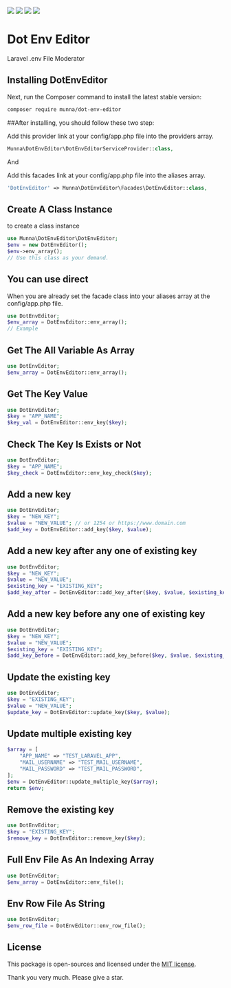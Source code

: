 <a href="https://github.com/MunnaAhmed/DotEnvEditor/issues"><img src="https://img.shields.io/github/issues/MunnaAhmed/DotEnvEditor"><a/>
<a href="https://github.com/MunnaAhmed/DotEnvEditor/network/members"><img src="https://img.shields.io/github/forks/MunnaAhmed/DotEnvEditor"><a/>
<a href="https://github.com/MunnaAhmed/DotEnvEditor/stargazers"><img src="https://img.shields.io/github/stars/MunnaAhmed/DotEnvEditor"><a/>
<a href="https://packagist.org/packages/munna/dot-env-editor"><img src="https://img.shields.io/github/license/MunnaAhmed/DotEnvEditor"><a/>


# Dot Env Editor
Laravel .env File Moderator

## Installing DotEnvEditor

Next, run the Composer command to install the latest stable version:

```bash
composer require munna/dot-env-editor
```


##After installing, you should follow these two step:

Add this provider link at your config/app.php file into the providers array.
```php
Munna\DotEnvEditor\DotEnvEditorServiceProvider::class,
```

And  

Add this facades link at your config/app.php file into the aliases array.
```php
'DotEnvEditor' => Munna\DotEnvEditor\Facades\DotEnvEditor::class,
```

## Create A Class Instance

to create a class instance 
```php
use Munna\DotEnvEditor\DotEnvEditor;
$env = new DotEnvEditor();
$env->env_array();
// Use this class as your demand.
```

## You can use direct
When you are already set the facade class into your aliases array at the config/app.php file.
```php
use DotEnvEditor;
$env_array = DotEnvEditor::env_array();
// Example
```

## Get The All Variable As Array
```php
use DotEnvEditor;
$env_array = DotEnvEditor::env_array();
```

## Get The Key Value
```php
use DotEnvEditor;
$key = "APP_NAME";
$key_val = DotEnvEditor::env_key($key);
```

## Check The Key Is Exists or Not
```php
use DotEnvEditor;
$key = "APP_NAME";
$key_check = DotEnvEditor::env_key_check($key);
```

## Add a new key
```php
use DotEnvEditor;
$key = "NEW_KEY";
$value = "NEW_VALUE"; // or 1254 or https://www.domain.com
$add_key = DotEnvEditor::add_key($key, $value);
```

## Add a new key after any one of existing key
```php
use DotEnvEditor;
$key = "NEW_KEY";
$value = "NEW_VALUE";
$existing_key = "EXISTING_KEY";
$add_key_after = DotEnvEditor::add_key_after($key, $value, $existing_key);
```

## Add a new key before any one of existing key
```php
use DotEnvEditor;
$key = "NEW_KEY";
$value = "NEW_VALUE";
$existing_key = "EXISTING_KEY";
$add_key_before = DotEnvEditor::add_key_before($key, $value, $existing_key);
```

## Update the existing key
```php
use DotEnvEditor;
$key = "EXISTING_KEY";
$value = "NEW_VALUE";
$update_key = DotEnvEditor::update_key($key, $value);
```

## Update multiple existing key
```php
$array = [
    "APP_NAME" => "TEST_LARAVEL_APP",
    "MAIL_USERNAME" => "TEST_MAIL_USERNAME",
    "MAIL_PASSWORD" => "TEST_MAIL_PASSWORD",
];
$env = DotEnvEditor::update_multiple_key($array);
return $env;
```

## Remove the existing key
```php
use DotEnvEditor;
$key = "EXISTING_KEY";
$remove_key = DotEnvEditor::remove_key($key);
```


## Full Env File As An Indexing Array
```php
use DotEnvEditor;
$env_array = DotEnvEditor::env_file();
```

## Env Row File As String
```php
use DotEnvEditor;
$env_row_file = DotEnvEditor::env_row_file();
```

## License
This package is open-sources and licensed under the [MIT license](https://opensource.org/licenses/MIT).

Thank you very much. Please give a star.


